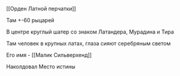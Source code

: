 [[Орден Латной перчатки]]

Там +-60 рыцарей

В центре круглый шатер со знаком Латандера, Мурадина и Тира

Там человек в крупных латах, глаза сияют серебряным светом

Его имя - [[Малик Сильверхенд]]

Наколдовал Место истины
